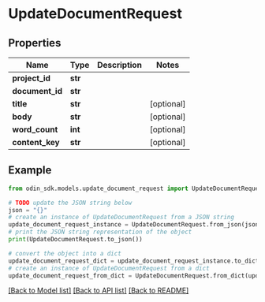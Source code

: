 # UpdateDocumentRequest


## Properties

Name | Type | Description | Notes
------------ | ------------- | ------------- | -------------
**project_id** | **str** |  | 
**document_id** | **str** |  | 
**title** | **str** |  | [optional] 
**body** | **str** |  | [optional] 
**word_count** | **int** |  | [optional] 
**content_key** | **str** |  | [optional] 

## Example

```python
from odin_sdk.models.update_document_request import UpdateDocumentRequest

# TODO update the JSON string below
json = "{}"
# create an instance of UpdateDocumentRequest from a JSON string
update_document_request_instance = UpdateDocumentRequest.from_json(json)
# print the JSON string representation of the object
print(UpdateDocumentRequest.to_json())

# convert the object into a dict
update_document_request_dict = update_document_request_instance.to_dict()
# create an instance of UpdateDocumentRequest from a dict
update_document_request_from_dict = UpdateDocumentRequest.from_dict(update_document_request_dict)
```
[[Back to Model list]](../README.md#documentation-for-models) [[Back to API list]](../README.md#documentation-for-api-endpoints) [[Back to README]](../README.md)


